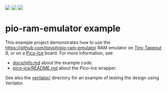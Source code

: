 ![](../../workflows/gds/badge.svg) ![](../../workflows/docs/badge.svg) ![](../../workflows/test/badge.svg)

pio-ram-emulator example
========================
This example project demonstrates how to use the https://github.com/toivoh/pio-ram-emulator RAM emulator on [Tiny Tapeout](https://tinytapeout.com/) 9, or on a [Pico-Ice](https://pico-ice.tinyvision.ai/) board.
For more information, see
- [docs/info.md](docs/info.md) about the example code.
- [pico-ice/README.md](pico-ice/README.md) about the Pico-Ice wrapper.

See also the [verilator/](verilator) directory for an example of testing the design using Verilator.
